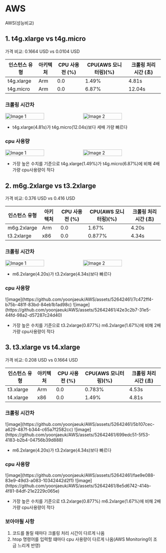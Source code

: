 # AWS
AWS(성능비교)

## 1. t4g.xlarge vs t4g.micro

가격 비교: 0.1664 USD vs 0.0104 USD

| 인스턴스 유형 | 아키텍처 | CPU 사용 전 (%) | CPU(AWS 모니터링)(%) | 크롤링 처리 시간 (초) |
|---------------|----------|------------------|------------------|----------------------|
| t4g.xlarge    | Arm      | 0.0              | 1.49%             | 4.81s                |
| t4g.micro    | Arm     | 0.0              | 6.87%             | 12.04s               |

### 크롤링 시간차

<div style="display: flex;">
  <img src="https://github.com/yoonjaeuk/AWS/assets/52642461/b4c02080-bf47-4d99-8990-aec2d84160d1" alt="Image 1" style="width: 50%;">
  <img src="https://github.com/yoonjaeuk/AWS/assets/52642461/cfe7ae70-c053-42d4-8c76-b6b0201e1d35" alt="Image 2" style="width: 50%;">
</div>

- t4g.xlarge(4.81s)가 t4g.micro(12.04s)보다 세배 가량 빠르다 

### cpu 사용량

<div style="display: flex;">
  <img src="https://github.com/yoonjaeuk/AWS/assets/52642461/ba008a85-1ff0-4f98-905d-841b7d19129b" alt="Image 1" style="width: 50%;">
  <img src="https://github.com/yoonjaeuk/AWS/assets/52642461/26a265ec-4f3f-438d-80a1-b5418ce1eb90" alt="Image 2" style="width: 50%;">
</div>

- 가장 높은 수치를 기준으로 t4g.xlarge(1.49%)가 t4g.micro(6.87%)에 비해 4배 가량 cpu사용량이 적다 

## 2. m6g.2xlarge vs t3.2xlarge

가격 비교: 0.376 USD vs 0.416 USD

| 인스턴스 유형 | 아키텍처 | CPU 사용 전 (%) | CPU(AWS 모니터링)(%) | 크롤링 처리 시간 (초) |
|---------------|----------|------------------|------------------|----------------------|
| m6g.2xlarge    | Arm      | 0.0              | 1.67%             | 4.20s               |
| t3.2xlarge    | x86      | 0.0              | 0.877%             | 4.34s               |


### 크롤링 시간차

<div style="display: flex;">
  <img src="https://github.com/yoonjaeuk/AWS/assets/52642461/e993975c-eaf7-4866-8004-66c1fa91787b" alt="Image 1" style="width: 50%;">
  <img src="https://github.com/yoonjaeuk/AWS/assets/52642461/efb9a701-7bfc-43cb-881a-c33a266cc018" alt="Image 2" style="width: 50%;">
</div>

- m6.2xlarge(4.20s)가 t3.2xlarge(4.34s)보다 빠르다 


### cpu 사용량

<div style="display: flex;">
![image](https://github.com/yoonjaeuk/AWS/assets/52642461/7c472ff4-b75b-481f-83bd-84eb1b1ad98c)
![image](https://github.com/yoonjaeuk/AWS/assets/52642461/42e3c2b7-31e5-44fd-98a2-d57287c24d40)
</div>

- 가장 높은 수치를 기준으로 t3.2xlarge(0.877%) m6.2xlarge(1.67%)에 비해 2배 가량 cpu사용량이 적다 


## 3. t3.xlarge vs t4.xlarge

가격 비교: 0.208 USD vs 0.1664 USD

| 인스턴스 유형 | 아키텍처 | CPU 사용 전 (%) | CPU(AWS 모니터링)(%) | 크롤링 처리 시간 (초) |
|---------------|----------|------------------|------------------|----------------------|
| t3.xlarge    | Arm      | 0.0              | 0.783%             | 4.53s               |
| t4.xlarge    | x86      | 0.0              | 1.49%             | 4.81s               |


### 크롤링 시간차

<div style="display: flex;">
![image](https://github.com/yoonjaeuk/AWS/assets/52642461/5b107cec-a629-487f-b344-c65a7f2582cc)
![image](https://github.com/yoonjaeuk/AWS/assets/52642461/699edc51-5f53-4183-b2b4-04756b39d888)
</div>

- m6.2xlarge(4.20s)가 t3.2xlarge(4.34s)보다 빠르다

### cpu 사용량

<div style="display: flex;">
![image](https://github.com/yoonjaeuk/AWS/assets/52642461/fae9e088-83e9-49d3-a083-10342442d2f1)
![image](https://github.com/yoonjaeuk/AWS/assets/52642461/8e5d6742-414b-4f81-84df-21e2229c065e)
</div>

- 가장 높은 수치를 기준으로 t3.2xlarge(0.877%) m6.2xlarge(1.67%)에 비해 2배 가량 cpu사용량이 적다


 ### 보아야될 사항
 1. 코드를 돌릴 때마다 크롤링 처리 시간이 다르게 나옴
 2. htop 명령어를 입력할 떄마다 cpu 사용량이 다르게 나옴(AWS Monitoring이 조금 느리게 반영) 
